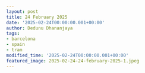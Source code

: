 ```yaml
---
layout: post
title: 24 February 2025
date: '2025-02-24T00:00:00.001+00:00'
author: Dedunu Dhananjaya
tags:
- barcelona
- spain
- tram
modified_time: '2025-02-24T00:00:00.001+00:00'
featured_image: 2025-02-24-24-february-2025-1.jpeg
---
```

